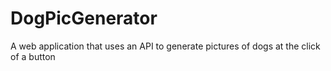 # DogPicGenerator
 A web application that uses an API to generate pictures of dogs at the click of a button
